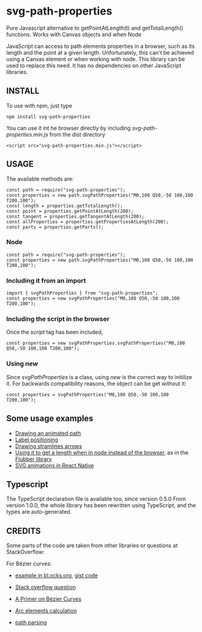 # svg-path-properties

Pure Javascript alternative to getPointAtLength(t) and getTotalLength() functions. Works with Canvas objects and when Node

JavaScript can access to path elements properties in a browser, such as its length and the point at a given length. Unfortunately, this can't be achieved using a Canvas element or when working with node. This library can be used to replace this need. It has no dependencies on other JavaScript libraries.

## INSTALL

To use with npm, just type

    npm install svg-path-properties

You can use it int he browser directly by including _svg-path-properties.min.js_ from the dist directory

    <script src="svg-path-properties.min.js"></script>

## USAGE

The available methods are:

    const path = require("svg-path-properties");
    const properties = new path.svgPathProperties("M0,100 Q50,-50 100,100 T200,100");
    const length = properties.getTotalLength();
    const point = properties.getPointAtLength(200);
    const tangent = properties.getTangentAtLength(200);
    const allProperties = properties.getPropertiesAtLength(200);
    const parts = properties.getParts();

### Node

    const path = require("svg-path-properties");
    const properties = new path.svgPathProperties("M0,100 Q50,-50 100,100 T200,100");

### Including it from an import

    import { svgPathProperties } from "svg-path-properties";
    const properties = new svgPathProperties("M0,100 Q50,-50 100,100 T200,100");

### Including the script in the browser

Once the _script_ tag has been included,

    const properties = new svgPathProperties.svgPathProperties("M0,100 Q50,-50 100,100 T200,100");

### Using _new_

Since _svgPathProperties_ is a class, using _new_ is the correct way to initilize it. For backwards compatibility reasons, the object can be get without it:

    const properties = svgPathProperties("M0,100 Q50,-50 100,100 T200,100");

## Some usage examples

- [Drawing an animated path](http://bl.ocks.org/rveciana/209fa7efeb01f05fa4a544a76ac8ed91)
- [Label positioning](http://bl.ocks.org/rveciana/bef48021e38a77a520109d2088bff9eb)
- [Drawing stramlines arrows](http://bl.ocks.org/rveciana/edb1dd43f3edc5d16ecaf4839c032dec)
- [Using it to get a length when in node instead of the browser](https://github.com/veltman/flubber/blob/master/src/svg.js), as in the [Flubber library](https://github.com/veltman/flubber)
- [SVG animations in React Native](https://bitbucket.org/ingenuityph/react-native-svg-animations/src/master/)

## Typescript

The TypeScript declaration file is available too, since version 0.5.0 From version 1.0.0, the whole library has been rewritten using TypeScript, and the types are auto-generated.

## CREDITS

Some parts of the code are taken from other libraries or questions at StackOverflow:

For Bézier curves:

- [example in bl.ocks.org](http://bl.ocks.org/hnakamur/e7efd0602bfc15f66fc5), [gist code](https://gist.github.com/tunght13488/6744e77c242cc7a94859)
- [Stack overflow question](http://stackoverflow.com/questions/11854907/calculate-the-length-of-a-segment-of-a-quadratic-bezier)
- [A Primer on Bézier Curves](http://pomax.github.io/bezierinfo)
- [Arc elements calculation](https://github.com/MadLittleMods/svg-curve-lib/tree/f07d6008a673816f4cb74a3269164b430c3a95cb)

- [path parsing](https://github.com/jkroso/parse-svg-path)
